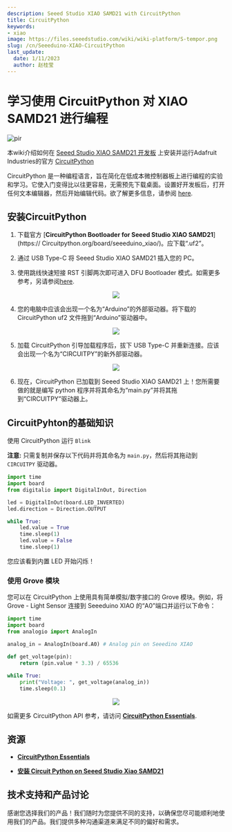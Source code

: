 ```yaml
---
description: Seeed Studio XIAO SAMD21 with CircuitPython
title: CircuitPython
keywords:
- xiao
image: https://files.seeedstudio.com/wiki/wiki-platform/S-tempor.png
slug: /cn/Seeeduino-XIAO-CircuitPython
last_update:
  date: 1/11/2023
  author: 赵桂莹
---
```


# 学习使用 CircuitPython 对 XIAO SAMD21 进行编程

<!-- ![](https://files.seeedstudio.com/wiki/Circuitpython-XIAO/XIAO-CP.png) -->
  <p style={{textAlign: 'center'}}><img src="https://files.seeedstudio.com/wiki/Circuitpython-XIAO/XIAO-CP.png" alt="pir" width={600} height="auto" /></p>

本wiki介绍如何在  [Seeed Studio XIAO SAMD21 开发板](https://www.seeedstudio.com/Seeeduino-XIAO-Arduino-Microcontroller-SAMD21-Cortex-M0+-p-4426.html)  上安装并运行Adafruit Industries的官方 [CircuitPython](https://circuitpython.org/) 

CircuitPython 是一种编程语言，旨在简化在低成本微控制器板上进行编程的实验和学习。它使入门变得比以往更容易，无需预先下载桌面。设置好开发板后，打开任何文本编辑器，然后开始编辑代码。欲了解更多信息，请参阅 [here](https://learn.adafruit.com/welcome-to-circuitpython/what-is-circuitpython).

## 安装CircuitPython 

1. 下载官方 [**CircuitPython Bootloader for Seeed Studio XIAO SAMD21**](https:// Circuitpython.org/board/seeeduino_xiao/)。应下载“.uf2”。

2. 通过 USB Type-C 将 Seeed Studio XIAO SAMD21 插入您的 PC。

3. 使用跳线快速短接 RST 引脚两次即可进入 DFU Bootloader 模式。如需更多参考，另请参阅[here](https://wiki.seeedstudio.com/Seeeduino-XIAO/#reset).

<div align="center"><img src="https://files.seeedstudio.com/wiki/Seeeduino-XIAO/img/XIAO-reset.gif" /></div>


4. 您的电脑中应该会出现一个名为“Arduino”的外部驱动器。将下载的 CircuitPython uf2 文件拖到“Arduino”驱动器中。

<div align="center"><img src="https://files.seeedstudio.com/wiki/Circuitpython-XIAO/df2.png" /></div>


5. 加载 CircuitPython 引导加载程序后，拔下 USB Type-C 并重新连接。应该会出现一个名为“CIRCUITPY”的新外部驱动器。

<div align="center"><img src="https://files.seeedstudio.com/wiki/Circuitpython-XIAO/df2-2.png" /></div>

6. 现在，CircuitPython 已加载到 Seeed Studio XIAO SAMD21 上！您所需要做的就是编写 python 程序并将其命名为“main.py”并将其拖到“CIRCUITPY”驱动器上。

## CircuitPyhton的基础知识

使用 CircuitPython 运行 `Blink`

**注意:** 只需复制并保存以下代码并将其命名为 `main.py`，然后将其拖动到 `CIRCUITPY` 驱动器。

```py
import time
import board
from digitalio import DigitalInOut, Direction

led = DigitalInOut(board.LED_INVERTED)
led.direction = Direction.OUTPUT

while True:
    led.value = True
    time.sleep(1)
    led.value = False
    time.sleep(1)
```

您应该看到内置 LED 开始闪烁！

### 使用 Grove 模块

您可以在 CircuitPython 上使用具有简单模拟/数字接口的 Grove 模块。例如，将 Grove - Light Sensor 连接到 Seeeduino XIAO 的“A0”端口并运行以下命令：

```py
import time
import board
from analogio import AnalogIn

analog_in = AnalogIn(board.A0) # Analog pin on Seeedino XIAO

def get_voltage(pin):
    return (pin.value * 3.3) / 65536
 
while True:
    print("Voltage: ", get_voltage(analog_in))
    time.sleep(0.1)
```

<div align="center"><img src="https://files.seeedstudio.com/wiki/Circuitpython-XIAO/CP.png" /></div>


如需更多 CircuitPython API 参考，请访问 [**CircuitPython Essentials**](https://learn.adafruit.com/circuitpython-essentials/circuitpython-essentials).

## 资源

- [**CircuitPython Essentials**](https://learn.adafruit.com/circuitpython-essentials/circuitpython-essentials)

- [**安装 Circuit Python on Seeed Studio Xiao SAMD21**](https://makeandymake.github.io/2020/05/02/installing-circuitpython-on-seeeduino-xiao.html)

## 技术支持和产品讨论


感谢您选择我们的产品！我们随时为您提供不同的支持，以确保您尽可能顺利地使用我们的产品。我们提供多种沟通渠道来满足不同的偏好和需求。

<div class="button_tech_support_container">
<a href="https://forum.seeedstudio.com/" class="button_forum"></a> 
<a href="https://www.seeedstudio.com/contacts" class="button_email"></a>
</div>

<div class="button_tech_support_container">
<a href="https://discord.gg/eWkprNDMU7" class="button_discord"></a> 
<a href="https://github.com/Seeed-Studio/wiki-documents/discussions/69" class="button_discussion"></a>
</div>